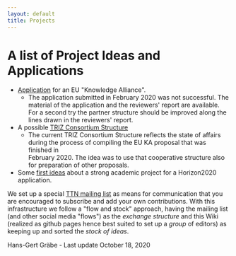 ```yaml
---
layout: default
title: Projects
---
```


# A list of Project Ideas and Applications

* [Application](SIM "wikilink") for an EU "Knowledge Alliance".
  * The application submitted in February 2020 was not successful.  The
    material of the application and the reviewers' report are available. For a
    second try the partner structure should be improved along the lines drawn
    in the reviewers' report.
* A possible [TRIZ Consortium Structure](TTN "wikilink") 
  * The current TRIZ Consortium Structure reflects the state of affairs during
    the process of compiling the EU KA proposal that was finished in    
    February 2020. The idea was to use that cooperative structure also for
    preparation of other proposals.
* Some [first ideas](ReNSI "wikilink") about a strong academic project for a
  Horizon2020 application.

We set up a special [TTN mailing
list](http://lists.informatik.uni-leipzig.de/mailman/listinfo/ttn) as means
for communication that you are encouraged to subscribe and add your own
contributions.  With this infrastructure we follow a "flow and stock"
approach, having the mailing list (and other social media "flows") as the
_exchange structure_ and this Wiki (realized as github pages hence best suited
to set up a _group_ of editors) as keeping up and sorted the _stock of ideas_.



Hans-Gert Gräbe - Last update October 18, 2020
